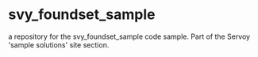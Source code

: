 # svy_foundset_sample

a repository for the svy_foundset_sample code sample.  Part of the Servoy 'sample solutions' site section.
